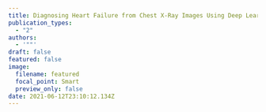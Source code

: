 ```yaml
---
title: Diagnosing Heart Failure from Chest X-Ray Images Using Deep Learning
publication_types:
  - "2"
authors:
  - '""'
draft: false
featured: false
image:
  filename: featured
  focal_point: Smart
  preview_only: false
date: 2021-06-12T23:10:12.134Z
---
```

